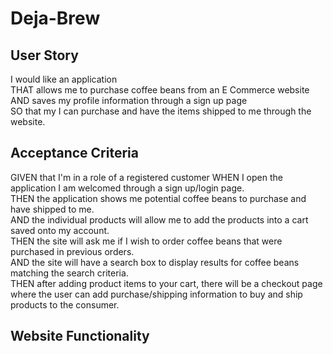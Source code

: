# Deja-Brew

## User Story
I would like an application   
THAT allows me to purchase coffee beans from an E Commerce website
AND saves my profile information through a sign up page   
SO that my I can purchase and have the items shipped to me through the website.  


## Acceptance Criteria
GIVEN that I'm in a role of a registered customer
WHEN I open the application I am welcomed through a sign up/login page.  
THEN the application shows me potential coffee beans to purchase and have shipped to me.  
AND the individual products will allow me to add the products into a cart saved
onto my account.  
THEN the site will ask me if I wish to order coffee beans that were purchased in previous orders.  
AND the site will have a search box to display results for coffee beans matching the search criteria.  
THEN after adding product items to your cart, there will be a checkout page where the user can add purchase/shipping information to buy and ship products to the consumer.  

## Website Functionality

##  